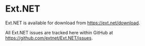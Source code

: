 Ext.NET
===========

Ext.NET is available for download from https://ext.net/download.

All Ext.NET issues are tracked here within GitHub at https://github.com/extnet/Ext.NET/issues.
